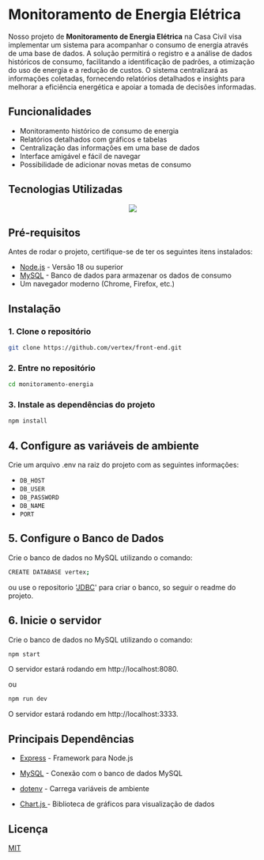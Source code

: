 # Monitoramento de Energia Elétrica

Nosso projeto de **Monitoramento de Energia Elétrica** na Casa Civil visa implementar um sistema para acompanhar o consumo de energia através de uma base de dados. A solução permitirá o registro e a análise de dados históricos de consumo, facilitando a identificação de padrões, a otimização do uso de energia e a redução de custos. O sistema centralizará as informações coletadas, fornecendo relatórios detalhados e insights para melhorar a eficiência energética e apoiar a tomada de decisões informadas.

## Funcionalidades

- Monitoramento histórico de consumo de energia
- Relatórios detalhados com gráficos e tabelas
- Centralização das informações em uma base de dados
- Interface amigável e fácil de navegar
- Possibilidade de adicionar novas metas de consumo

## Tecnologias Utilizadas

<p align="center">
  <a href="https://skillicons.dev">
    <img src="https://skillicons.dev/icons?i=html,css,js,nodejs,npm,mysql,git,github,docker" />
  </a>
</p>

## Pré-requisitos

Antes de rodar o projeto, certifique-se de ter os seguintes itens instalados:

- [Node.js](https://nodejs.org) - Versão 18 ou superior
- [MySQL](https://dev.mysql.com/downloads/mysql/) - Banco de dados para armazenar os dados de consumo
- Um navegador moderno (Chrome, Firefox, etc.)

## Instalação

### 1. Clone o repositório

```bash
git clone https://github.com/vertex/front-end.git
```

### 2. Entre no repositório
```bash
cd monitoramento-energia
```

### 3. Instale as dependências do projeto
```bash
npm install
```

## 4. Configure as variáveis de ambiente

Crie um arquivo .env na raiz do projeto com as seguintes informações:

- `DB_HOST`
- `DB_USER`
- `DB_PASSWORD`
- `DB_NAME`
- `PORT`

## 5. Configure o Banco de Dados

Crie o banco de dados no MySQL utilizando o comando:
```bash
CREATE DATABASE vertex;
```
ou use o repositorio '[JDBC](https://github.com/Vertex-PI/JDBC.git)' para criar o banco, so seguir o readme do projeto.

## 6. Inicie o servidor
Crie o banco de dados no MySQL utilizando o comando:
```bash
npm start
```
O servidor estará rodando em http://localhost:8080.

ou
```bash
npm run dev
```
O servidor estará rodando em http://localhost:3333.

## Principais Dependências

- [Express](https://expressjs.com/) - Framework para Node.js
- [MySQL](https://dev.mysql.com/downloads/mysql/) - Conexão com o banco de dados MySQL

- [dotenv](https://www.npmjs.com/package/dotenv) - Carrega variáveis de ambiente

- [Chart.js ](https://www.npmjs.com/package/dotenv) - Biblioteca de gráficos para visualização de dados

## Licença

[MIT](https://choosealicense.com/licenses/mit/)
